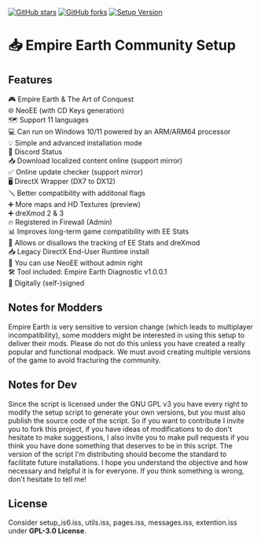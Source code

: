[![GitHub stars](https://img.shields.io/github/stars/EE-modders/Empire-Earth-Setup)](https://github.com/EE-modders/Empire-Earth-Setup/stargazers)
[![GitHub forks](https://img.shields.io/github/forks/EE-modders/Empire-Earth-Setup)](https://github.com/EE-modders/Empire-Earth-Setup/network)
[![Setup Version](https://img.shields.io/badge/Setup%20Version-v1.7.0-blue)](https://github.com/EE-modders/Empire-Earth-Setup)
# 📥 Empire Earth Community Setup

## Features
🎮 Empire Earth & The Art of Conquest\
🌐 NeoEE (with CD Keys generation)\
🗺️ Support 11 languages\
💻 Can run on Windows 10/11 powered by an ARM/ARM64 processor\
💡 Simple and advanced installation mode\
📣 Discord Status\
📥 Download localized content online (support mirror)\
✅ Online update checker (support mirror)\
🖥️ DirectX Wrapper (DX7 to DX12)\
🪛 Better compatibility with additonal flags\
➕ More maps and HD Textures (preview)\
➕ dreXmod 2 & 3\
🔥 Registered in Firewall (Admin)\
📊 Improves long-term game compatibility with EE Stats\
🗿 Allows or disallows the tracking of EE Stats and dreXmod\
📥 Legacy DirectX End-User Runtime install\
🔑 You can use NeoEE without admin right\
🛠️ Tool included: Empire Earth Diagnostic v1.0.0.1\
🔐 Digitally (self-)signed

## Notes for Modders
Empire Earth is very sensitive to version change (which leads to multiplayer incompatibility), some modders might be interested in using this setup to deliver their mods. Please do not do this unless you have created a really popular and functional modpack. We must avoid creating multiple versions of the game to avoid fracturing the community.

## Notes for Dev 
Since the script is licensed under the GNU GPL v3 you have every right to modify the setup script to generate your own versions, but you must also publish the source code of the script. So if you want to contribute I invite you to fork this project, if you have ideas of modifications to do don't hesitate to make suggestions, I also invite you to make pull requests if you think you have done something that deserves to be in this script. The version of the script I'm distributing should become the standard to facilitate future installations. I hope you understand the objective and how necessary and helpful it is for everyone. If you think something is wrong, don't hesitate to tell me!

## License
Consider setup_is6.iss, utils.iss, pages.iss, messages.iss, extention.iss under **GPL-3.0 License**.
